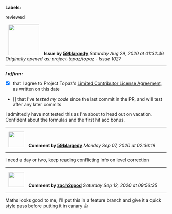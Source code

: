 **Labels:**

reviewed



<a href="https://github.com/59blargedy"><img src="https://avatars0.githubusercontent.com/u/52636208?v=4" width="96" height="96" hspace="10"></img></a> **Issue by [59blargedy](https://github.com/59blargedy)**
_Saturday Aug 29, 2020 at 01:32:46_
_Originally opened as: project-topaz/topaz - Issue 1027_

----

<!-- place 'x' mark between square [] brackets to affirm: -->
**_I affirm:_**
- [x] that I agree to Project Topaz's [Limited Contributor License Agreement](http://project-topaz.com/blob/release/CONTRIBUTOR_AGREEMENT.md), as written on this date
- [] that I've _tested my code_ since the last commit in the PR, and will test after any later commits

I admittedly have not tested this as I'm about to head out on vacation. Confident about the formulas and the first hit acc bonus.




----
<a href="https://github.com/59blargedy"><img src="https://avatars0.githubusercontent.com/u/52636208?v=4" width="48" height="48" hspace="10"></img></a> **Comment by [59blargedy](https://github.com/59blargedy)**
_Monday Sep 07, 2020 at 02:36:19_

----

i need a day or two, keep reading conflicting info on level correction


----
<a href="https://github.com/zach2good"><img src="https://avatars3.githubusercontent.com/u/1389729?v=4" width="48" height="48" hspace="10"></img></a> **Comment by [zach2good](https://github.com/zach2good)**
_Saturday Sep 12, 2020 at 09:56:35_

----

Maths looks good to me, I'll put this in a feature branch and give it a quick style pass before putting it in canary 👍 
